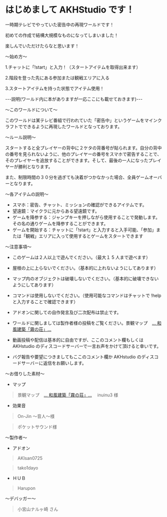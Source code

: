 # はじめまして AKHStudio です！

一時期テレビでやっていた密告中の再現ワールドです！

初めての作成で結構大規模なものになってしまいました！

楽しんでいただけたらなと思います！

～始め方～

1.チャットに「!start」と入力！（スタートアイテムを取得出来ます）

2.階段を登った先にある参加または観戦エリアに入る

3.スタートアイテムを持った状態でアイテム使用！

---説明(ワールド内に本がありますが一応ここにも載せておきます)---

～このワールドについて～

このワールドは某テレビ番組で行われていた「密告中」というゲームをマインクラフトでできるように再現したワールドとなっております。

～ルール説明～

スタートすると全プレイヤーの背中に２ケタの背番号が貼られます。自分の背中の番号を見られないように、他のプレイヤーの番号をスマホで密告することで、そのプレイヤーを追放することができます。そして、最後の一人になったプレイヤーが勝利となります。

また、制限時間の３０分を過ぎても決着がつかなかった場合、全員ゲームオーバーとなります。

～各アイテムの説明～

-   スマホ：密告、チャット、ミッションの確認ができるアイテムです。
-   望遠鏡：マイクラに元からある望遠鏡です。
-   ゲームを降参する：ジャンプキーを押しながら使用することで発動します。その名の通りゲームを降参することができます。
-   ゲームを開始する：チャットに「!start」と入力すると入手可能、「参加」または「観戦」エリアに入って使用するとゲームをスタートできます

～注意事項～

-   このゲームは２人以上で遊んでください。（最大１ 5 人まで遊べます）

-   屋根の上に上らないでください。（基本的に上れないようにしてあります）
-   マップ内のオブジェクトは破壊しないでください。（基本的に破壊できないようにしてあります）
-   コマンドは使用しないでください。（使用可能なコマンドはチャットで !help と入力することで確認できます）
-   アドオンに関しての自作発言及び二次配布は禁止です。
-   ワールドに関しましては製作者様の投稿をご覧ください。景観マップ　[… 和風建築「霧の荘」…](https://minecraft-mcworld.com/31597/)

-   動画投稿や配信は基本的に自由ですが、ここのコメント欄もしくは AKHstudio のディスコードサーバーで一言お声をかけて頂けると幸いです。
-   バグ報告や要望につきましてもここのコメント欄か AKHstudio のディスコードサーバーに返信をお願いします。

～お借りした素材～

-   マップ

> 景観マップ　[… 和風建築「霧の荘」…](https://minecraft-mcworld.com/31597/)　 inuinu3 様

-   効果音

> On-Jin ～音人～様

> ポケットサウンド様

～製作者～

-   アドオン

> AKIsan0725

> tako1dayo

-   ＨＵＢ

> Harupon

～デバッガー～

> 小宮山ナルヶ崎 さん
